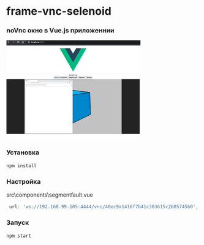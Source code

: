 # frame-vnc-selenoid
### noVnc окно в Vue.js приложеннии
  <img src="Docs/vueScreen.jpg" width="350" />

### Установка
```sh
npm install
```

### Настройка
src\components\segmentfault.vue
```js
 url: 'ws://192.168.99.105:4444/vnc/40ec9a1416f7b41c303615c2605745b0',
```

### Запуск
```sh
npm start
```
